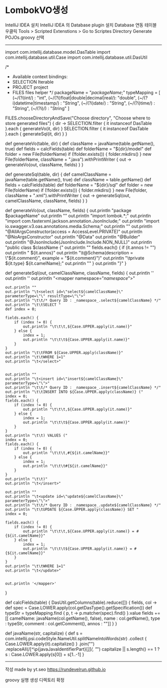# LombokVO생성

IntelliJ IDEA 설치
IntelliJ IDEA 의 Database plugin 설치
Database 연동
테이블 우클릭
Tools > Scripted Extenstions > Go to Scriptes Directory
Generate POJOs.groovy 선택
>>
---
import com.intellij.database.model.DasTable
import com.intellij.database.util.Case
import com.intellij.database.util.DasUtil

/*
* Available context bindings:
*   SELECTION   Iterable<DasObject>
*   PROJECT     project
*   FILES       files helper
    */
    packageName = "_packageName_;"
    typeMapping = [
    (~/(?i)int/)                      : "int",
    (~/(?i)float|double|decimal|real/): "double",
    (~/(?i)datetime|timestamp/)       : "String",
    (~/(?i)date/)                     : "String",
    (~/(?i)time/)                     : "String",
    (~/(?i)/)                         : "String"
    ]

FILES.chooseDirectoryAndSave("Choose directory", "Choose where to store generated files") { dir ->
SELECTION.filter { it instanceof DasTable }.each { generateVo(it, dir) }
SELECTION.filter { it instanceof DasTable }.each { generateSql(it, dir) }
}

def generateVo(table, dir) {
def className = javaName(table.getName(), true)
def fields = calcFields(table)
def folderName = "${dir}/model"
def folder = new File(folderName)
if (!folder.exists()) {
folder.mkdirs()
}
new File(folderName, className + ".java").withPrintWriter { out -> generateVo(out, className, fields) }
}

def generateSql(table, dir) {
def camelClassName = javaName(table.getName(), true)
def className = table.getName()
def fields = calcFields(table)
def folderName = "${dir}/sql"
def folder = new File(folderName)
if (!folder.exists()) {
folder.mkdirs()
}
new File(folder, className + ".xml").withPrintWriter { out -> generateSql(out, camelClassName, className, fields) }
}

def generateVo(out, className, fields) {
out.println "package $packageName"
out.println ""
out.println "import lombok.*;"
out.println "import com.fasterxml.jackson.annotation.JsonInclude;"
out.println "import io.swagger.v3.oas.annotations.media.Schema;"
out.println ""
out.println "@AllArgsConstructor(access = AccessLevel.PRIVATE)"
out.println "@NoArgsConstructor"
out.println "@Data"
out.println "@Builder"
out.println "@JsonInclude(JsonInclude.Include.NON_NULL)"
out.println "public class $className {"
out.println ""
fields.each() {
if (it.annos != "") out.println "  ${it.annos}"
out.println "\t@Schema(description = \"${it.comment}\", example = \"${it.comment}\")"
out.println "\tprivate ${it.type} ${it.camelName};"
out.println ""
}
out.println "}"
}

def generateSql(out, camelClassName, className, fields) {
out.println '<?xml version="1.0" encoding="UTF-8"?>'
out.println '<!DOCTYPE mapper'
out.println '\t\tPUBLIC "-//mybatis.org//DTD Mapper 3.0//EN"'
out.println '\t\t"http://mybatis.org/dtd/mybatis-3-mapper.dtd">'
out.println "<mapper namespace=\"_namespace_\">"

    out.println ""
    out.println "\t<select id=\"select${camelClassName}\" parameterType=\"\" resultType=\"\">"
    out.println "\t\t/* Query ID : _namespace_.select${camelClassName} */"
    out.println "\t\tSELECT "
    def index = 0;

    fields.each() {
        if (index != 0) {
            out.println "\t\t\t,${Case.UPPER.apply(it.name)}"
        } else {
            index = 1;
            out.println "\t\t\t${Case.UPPER.apply(it.name)}"
        }
    }
    out.println "\t\tFROM ${Case.UPPER.apply(className)}"
    out.println "\t\tWHERE 1=1"
    out.println "\t</select>"


    out.println ""
    out.println "\t<insert id=\"insert${camelClassName}\" parameterType=\"\">"
    out.println "\t\t/* Query ID : _namespace_.insert${camelClassName} */"
    out.println "\t\tINSERT INTO ${Case.UPPER.apply(className)} ("
    index = 0;
    fields.each() {
        if (index != 0) {
            out.println "\t\t\t,${Case.UPPER.apply(it.name)}"
        } else {
            index = 1;
            out.println "\t\t\t${Case.UPPER.apply(it.name)}"
        }
    }
    out.println "\t\t) VALUES ("
    index = 0;
    fields.each() {
        if (index != 0) {
            out.println "\t\t\t,#{${it.camelName}}"
        } else {
            index = 1;
            out.println "\t\t\t#{${it.camelName}}"
        }
    }
    out.println "\t\t)"
    out.println "\t</insert>"

    out.println ""
    out.println "\t<update id=\"update${camelClassName}\" parameterType=\"\">"
    out.println "\t\t/* Query ID : _namespace_.update${camelClassName} */"
    out.println "\t\tUPDATE ${Case.UPPER.apply(className)} SET "
    index = 0;

    fields.each() {
        if (index != 0) {
            out.println "\t\t\t,${Case.UPPER.apply(it.name)} = #{${it.camelName}}"
        } else {
            index = 1;
            out.println "\t\t\t${Case.UPPER.apply(it.name)} = #{${it.camelName}}"
        }
    }
    out.println "\t\tWHERE 1=1"
    out.println "\t</update>"


    out.println '</mapper>'
}

def calcFields(table) {
DasUtil.getColumns(table).reduce([]) { fields, col ->
def spec = Case.LOWER.apply(col.getDasType().getSpecification())
def typeStr = typeMapping.find { p, t -> p.matcher(spec).find() }.value
fields += [[
camelName: javaName(col.getName(), false),
name     : col.getName(),
type     : typeStr,
comment  : col.getComment(),
annos    : ""]]
}
}

def javaName(str, capitalize) {
def s = com.intellij.psi.codeStyle.NameUtil.splitNameIntoWords(str)
.collect { Case.LOWER.apply(it).capitalize() }
.join("")
.replaceAll(/[^\p{javaJavaIdentifierPart}[_]]/, "_")
capitalize || s.length() == 1 ? s : Case.LOWER.apply(s[0]) + s[1..-1]
}

---

작성 
made by yt.seo https://rundevelrun.github.io

groovy 실행
생성 디렉토리 확정





